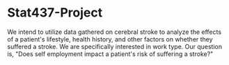 # Stat437-Project
We intend to utilize data gathered on cerebral stroke to analyze the effects of a patient's lifestyle, health history, and other factors on whether they suffered a stroke.  We are specifically interested in work type.  Our question is, "Does self employment impact a patient's risk of suffering a stroke?"
